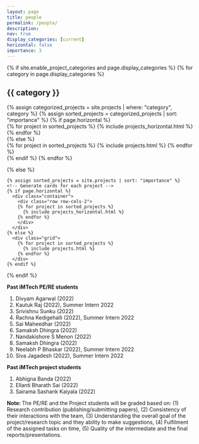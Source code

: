```yaml
---
layout: page
title: people
permalink: /people/
description:
nav: true
display_categories: [current]
horizontal: false
importance: 3
---
```

<div class="projects">
  {% if site.enable_project_categories and page.display_categories %}
  <!-- Display categorized projects -->
    {% for category in page.display_categories %}
      <h2 class="category">{{ category }}</h2>
      {% assign categorized_projects = site.projects | where: "category", category %}
      {% assign sorted_projects = categorized_projects | sort: "importance" %}
      <!-- Generate cards for each project -->
      {% if page.horizontal %}
        <div class="container">
          <div class="row row-cols-2">
          {% for project in sorted_projects %}
            {% include projects_horizontal.html %}
          {% endfor %}
          </div>
        </div>
      {% else %}
        <div class="grid">
          {% for project in sorted_projects %}
            {% include projects.html %}
          {% endfor %}
        </div>
      {% endif %}
    {% endfor %}

  {% else %}
  <!-- Display projects without categories -->
    {% assign sorted_projects = site.projects | sort: "importance" %}
    <!-- Generate cards for each project -->
    {% if page.horizontal %}
      <div class="container">
        <div class="row row-cols-2">
        {% for project in sorted_projects %}
          {% include projects_horizontal.html %}
        {% endfor %}
        </div>
      </div>
    {% else %}
      <div class="grid">
        {% for project in sorted_projects %}
          {% include projects.html %}
        {% endfor %}
      </div>
    {% endif %}

  {% endif %}

  
  <b>Past iMTech PE/RE students</b> 
  <ol>
  <li>Divyam Agarwal (2022)</li>
  <li>Kautuk Raj (2022), Summer Intern 2022</li>
  <li>Srivishnu Sunku (2022)</li>
  <li>Rachna Kedigehalli (2022), Summer Intern 2022</li>
  <li>Sai Maheedhar (2022)</li>
  <li>Samaksh Dhingra (2022)</li>
  <li>Nandakishore S Menon (2022)</li>
  <li>Samaksh Dhingra (2022)</li>
  <li>Neelabh P Bhaskar (2022), Summer Intern 2022</li>
  <li>Siva Jagadesh (2022), Summer Intern 2022</li>
  </ol>
  <b>Past iMTech project students</b> 
  <ol>
  <li>Abhigna Banda (2022)</li>
  <li>Ellanti Bharath Sai (2022)</li>
  <li>Sairama Sashank Kaiyala (2022)</li>
</ol>

  <b>
Note: </b>  The PE/RE and the Project students will be graded based on: (1) Research contribution (publishing/submitting papers), (2) Consistency of their interactions with the team, (3) Understanding the overall goal of the project/research topic and they ability to make suggestions, (4) Fulfilment of the assigned tasks on time, (5) Quality of the intermediate and the final reports/presentations. 
</div>

